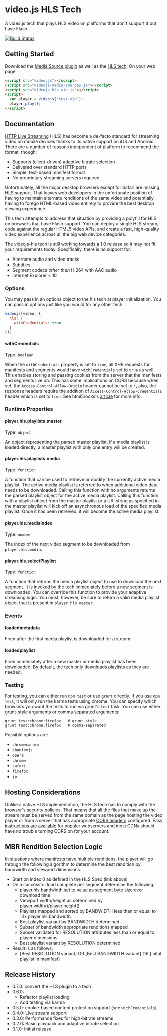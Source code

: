 # video.js HLS Tech

A video.js tech that plays HLS video on platforms that don't support it but have Flash.

[![Build Status](https://travis-ci.org/videojs/videojs-contrib-hls.svg?branch=master)](https://travis-ci.org/videojs/videojs-contrib-hls)

## Getting Started
Download the [Media Source plugin](https://github.com/videojs/videojs-contrib-media-sources/releases) as well as the [HLS tech](https://github.com/videojs/videojs-contrib-hls/releases). On your web page:

```html
<script src="video.js"></script>
<script src="videojs-media-sources.js"></script>
<script src="videojs-hls.min.js"></script>
<script>
  var player = videojs('test-vid');
  player.play();
</script>
```

## Documentation
[HTTP Live Streaming](https://developer.apple.com/streaming/) (HLS) has
become a de-facto standard for streaming video on mobile devices
thanks to its native support on iOS and Android. There are a number of
reasons independent of platform to recommend the format, though:

- Supports (client-driven) adaptive bitrate selection
- Delivered over standard HTTP ports
- Simple, text-based manifest format
- No proprietary streaming servers required

Unfortunately, all the major desktop browsers except for Safari are
missing HLS support. That leaves web developers in the unfortunate
position of having to maintain alternate renditions of the same video
and potentially having to forego HTML-based video entirely to provide
the best desktop viewing experience.

This tech attempts to address that situation by providing a polyfill
for HLS on browsers that have Flash support. You can deploy a single
HLS stream, code against the regular HTML5 video APIs, and create a
fast, high-quality video experience across all the big web device
categories.

The videojs-hls tech is still working towards a 1.0 release so it
may not fit your requirements today. Specifically, there is _no_
support for:

- Alternate audio and video tracks
- Subtitles
- Segment codecs _other than_ H.264 with AAC audio
- Internet Explorer < 10

### Options

You may pass in an options object to the hls tech at player
initialization. You can pass in options just like you would for any
other tech:

```javascript
videojs(video, {
  hls: {
    withCredentials: true
  }
});
```

#### withCredentials
Type: `boolean`

When the `withCredentials` property is set to `true`, all XHR requests for
manifests and segments would have `withCredentials` set to `true` as well. This
enables storing and passing cookies from the server that the manifests and
segments live on. This has some implications on CORS because when set, the
`Access-Control-Allow-Origin` header cannot be set to `*`, also, the response
headers require the addition of `Access-Control-Allow-Credentials` header which
is set to `true`.
See html5rocks's [article](http://www.html5rocks.com/en/tutorials/cors/)
for more info.

### Runtime Properties
#### player.hls.playlists.master
Type: `object`

An object representing the parsed master playlist. If a media playlist
is loaded directly, a master playlist with only one entry will be
created.

#### player.hls.playlists.media
Type: `function`

A function that can be used to retrieve or modify the currently active
media playlist. The active media playlist is referred to when
additional video data needs to be downloaded. Calling this function
with no arguments returns the parsed playlist object for the active
media playlist. Calling this function with a playlist object from the
master playlist or a URI string as specified in the master playlist
will kick off an asynchronous load of the specified media
playlist. Once it has been retreived, it will become the active media
playlist.

#### player.hls.mediaIndex
Type: `number`

The index of the next video segment to be downloaded from
`player.hls.media`.

#### player.hls.selectPlaylist
Type: `function`

A function that returns the media playlist object to use to download
the next segment. It is invoked by the tech immediately before a new
segment is downloaded. You can override this function to provide your
adaptive streaming logic. You must, however, be sure to return a valid
media playlist object that is present in `player.hls.master`.

### Events
#### loadedmetadata

Fired after the first media playlist is downloaded for a stream.

#### loadedplaylist

Fired immediately after a new master or media playlist has been
downloaded. By default, the tech only downloads playlists as they
are needed.

### Testing

For testing, you can either run `npm test` or use `grunt` directly.
If you use `npm test`, it will only run the karma tests using chrome.
You can specify which browsers you want the tests to run via grunt's `test` task.
You can use either grunt-style arguments or comma separated arguments:
```
grunt test:chrome:firefox	# grunt-style
grunt test:chrome,firefox	# comma-separated
```
Possible options are:
* `chromecanary`
* `phantomjs`
* `opera`
* `chrome`
* `safari`
* `firefox`
* `ie`

## Hosting Considerations
Unlike a native HLS implementation, the HLS tech has to comply with
the browser's security policies. That means that all the files that
make up the stream must be served from the same domain as the page
hosting the video player or from a server that has appropriate [CORS
headers](https://developer.mozilla.org/en-US/docs/HTTP/Access_control_CORS)
configured. Easy [instructions are
available](http://enable-cors.org/server.html) for popular webservers
and most CDNs should have no trouble turning CORS on for your account.

## MBR Rendition Selection Logic
In situations where manifests have multiple renditions, the player will
go through the following algorithm to determine the best rendition by
bandwidth and viewport dimensions.

- Start on index 0 as defined in the HLS Spec (link above)
- On a successful load complete per segment determine the following;
    - player.hls.bandwidth set to value as segment byte size over download time
    - Viewport width/height as determined by player.width()/player.height()
    - Playlists mapped and sorted by BANDWIDTH less than or equal to 1.1x player.hls.bandwidth
    - Best playlist variant by BANDWIDTH determined
    - Subset of bandwidth appropriate renditions mapped
    - Subset validated for RESOLUTION attributes less than or equal to player dimensions
    - Best playlist variant by RESOLUTION determined
- Result is as follows;
    - [Best RESOLUTION variant] OR [Best BANDWIDTH variant] OR [inital playlist in manifest]

## Release History
- 0.7.0: convert the HLS plugin to a tech
- 0.6.0:
  - Refactor playlist loading
  - Add testing via karma
- 0.5.0: cookie-based content protection support (see `withCredentials`)
- 0.4.0: Live stream support
- 0.3.0: Performance fixes for high-bitrate streams
- 0.2.0: Basic playback and adaptive bitrate selection
- 0.1.0: Initial release
